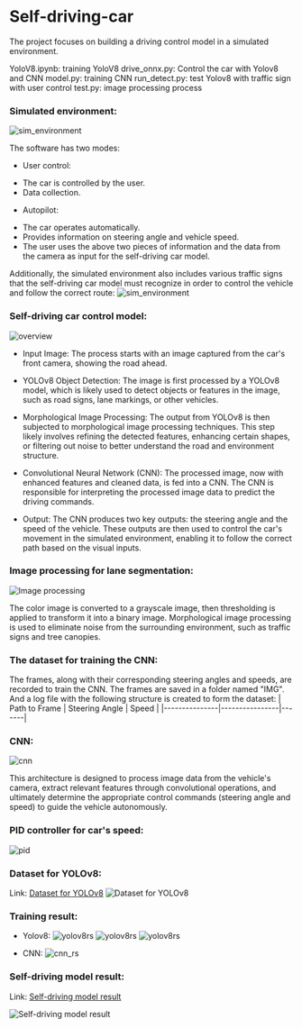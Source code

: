 # Self-driving-car
The project focuses on building a driving control model in a simulated environment.

YoloV8.ipynb: training YoloV8
drive_onnx.py: Control the car with Yolov8 and CNN
model.py: training CNN
run_detect.py: test Yolov8 with traffic sign with user control
test.py: image processing process

### Simulated environment:
![sim_environment](resource/project_overview/sim_en.png)

The software has two modes:
- User control:
+ The car is controlled by the user.
+ Data collection.

- Autopilot:
+ The car operates automatically.
+ Provides information on steering angle and vehicle speed.
+ The user uses the above two pieces of information and the data from the camera as input for the self-driving car model.

Additionally, the simulated environment also includes various traffic signs that the self-driving car model must recognize in order to control the vehicle and follow the correct route:
![sim_environment](resource/project_overview/traffic_sign.png)

### Self-driving car control model:
![overview](resource/project_overview/overview.png)

- Input Image: The process starts with an image captured from the car's front camera, showing the road ahead.

- YOLOv8 Object Detection: The image is first processed by a YOLOv8 model, which is likely used to detect objects or features in the image, such as road signs, lane markings, or other vehicles.

- Morphological Image Processing: The output from YOLOv8 is then subjected to morphological image processing techniques. This step likely involves refining the detected features, enhancing certain shapes, or filtering out noise to better understand the road and environment structure.

- Convolutional Neural Network (CNN): The processed image, now with enhanced features and cleaned data, is fed into a CNN. The CNN is responsible for interpreting the processed image data to predict the driving commands.

- Output: The CNN produces two key outputs: the steering angle and the speed of the vehicle. These outputs are then used to control the car's movement in the simulated environment, enabling it to follow the correct path based on the visual inputs.

### Image processing for lane segmentation:
![Image processing](resource/img_processing/img_pro_rs.png)

The color image is converted to a grayscale image, then thresholding is applied to transform it into a binary image. Morphological image processing is used to eliminate noise from the surrounding environment, such as traffic signs and tree canopies.

### The dataset for training the CNN:
The frames, along with their corresponding steering angles and speeds, are recorded to train the CNN.
The frames are saved in a folder named "IMG". 
And a log file with the following structure is created to form the dataset:
| Path to Frame | Steering Angle | Speed |
|---------------|----------------|-------|

### CNN:
![cnn](resource/model/cnn_struc.png)

This architecture is designed to process image data from the vehicle's camera, extract relevant features through convolutional operations, and ultimately determine the appropriate control commands (steering angle and speed) to guide the vehicle autonomously.

### PID controller for car's speed:
![pid](resource/project_overview/pid.png)

### Dataset for YOLOv8:
Link: [Dataset for YOLOv8](https://universe.roboflow.com/fall-detection-d9pcq/traffic_signs-b44bs/dataset/2)
![Dataset for YOLOv8](resource/train/yolov8_dts.png)

### Training result:

- Yolov8:
![yolov8rs](resource/model/yolov8_rs.png)
![yolov8rs](resource/model/cf_matrix.png)
![yolov8rs](resource/model/yolov8_loss.png)

- CNN:
![cnn_rs](resource/model/cnn_loss.png)

### Self-driving model result:
Link: [Self-driving model result](https://www.youtube.com/watch?v=MrlXo3VNO34)

![Self-driving model result](resource/project_overview/running.png)
